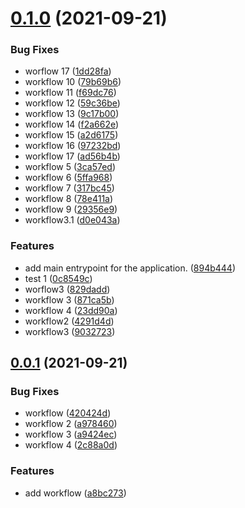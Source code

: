 # [0.1.0](https://github.com/HugoPelletier/ght/compare/v0.0.1...v0.1.0) (2021-09-21)


### Bug Fixes

* worflow 17 ([1dd28fa](https://github.com/HugoPelletier/ght/commit/1dd28fa669ffd28ad1d29ea08eabe961f866262b))
* workflow 10 ([79b69b6](https://github.com/HugoPelletier/ght/commit/79b69b62706a09898125a850f8b20515ffc2e342))
* workflow 11 ([f69dc76](https://github.com/HugoPelletier/ght/commit/f69dc768632c244445348cbc5068fc78a3c5df26))
* workflow 12 ([59c36be](https://github.com/HugoPelletier/ght/commit/59c36be8f108b4e81898b6977b6c6bdf960df911))
* workflow 13 ([9c17b00](https://github.com/HugoPelletier/ght/commit/9c17b004bf9a86c733e01508dbc9562beb19e505))
* workflow 14 ([f2a662e](https://github.com/HugoPelletier/ght/commit/f2a662eb7b84a50ec3d6bbe3dd8f96ee00bceccc))
* workflow 15 ([a2d6175](https://github.com/HugoPelletier/ght/commit/a2d6175bf8b40e6146e089cf40c83caec184216d))
* workflow 16 ([97232bd](https://github.com/HugoPelletier/ght/commit/97232bd7f94547a1dfee8da621f749a6ce485074))
* workflow 17 ([ad56b4b](https://github.com/HugoPelletier/ght/commit/ad56b4b5728bcf4f10c6baa0d2a8a55109975452))
* workflow 5 ([3ca57ed](https://github.com/HugoPelletier/ght/commit/3ca57ed9d6c0ec8e0ccff9508387a5ea01161774))
* workflow 6 ([5ffa968](https://github.com/HugoPelletier/ght/commit/5ffa968d198a100ae970d96c19ddc141d63dd159))
* workflow 7 ([317bc45](https://github.com/HugoPelletier/ght/commit/317bc4526958344c5ac2ae99430458b09da4fef4))
* workflow 8 ([78e411a](https://github.com/HugoPelletier/ght/commit/78e411a1bc649b0ff3eb48560d18ce5184db6d61))
* workflow 9 ([29356e9](https://github.com/HugoPelletier/ght/commit/29356e9c4924d6d0082905518444e41b00165c5b))
* workflow3.1 ([d0e043a](https://github.com/HugoPelletier/ght/commit/d0e043a66c44a020e6c33cd1e663804474b99964))


### Features

* add main entrypoint for the application. ([894b444](https://github.com/HugoPelletier/ght/commit/894b44494226a854527a88b58e8a17341430c3ee))
* test 1 ([0c8549c](https://github.com/HugoPelletier/ght/commit/0c8549c26a6ed006f12501e9c8aac5569f413dbd))
* worflow3 ([829dadd](https://github.com/HugoPelletier/ght/commit/829daddadbcbfa100ef9bee715f2f8491e2cea5b))
* workflow 3 ([871ca5b](https://github.com/HugoPelletier/ght/commit/871ca5b9c067ea370c70c123a9fc67b2c7681da8))
* workflow 4 ([23dd90a](https://github.com/HugoPelletier/ght/commit/23dd90afeb9cd96c0f3f66b507c04d4955969c48))
* workflow2 ([4291d4d](https://github.com/HugoPelletier/ght/commit/4291d4daf731a1ed084996ec43c4f66229f81e26))
* workflow3 ([9032723](https://github.com/HugoPelletier/ght/commit/903272361974c67d1c3e39ba70bdc36c878dbdb3))



## [0.0.1](https://github.com/HugoPelletier/ght/compare/a8bc2737bf831a477e44d82b327014c073cd077f...v0.0.1) (2021-09-21)


### Bug Fixes

* workflow ([420424d](https://github.com/HugoPelletier/ght/commit/420424d7685fcdc7b291dc42f88a929b69391cc4))
* workflow 2 ([a978460](https://github.com/HugoPelletier/ght/commit/a97846097297f25dbfb72020d8df460267435619))
* workflow 3 ([a9424ec](https://github.com/HugoPelletier/ght/commit/a9424ec0607315f61a59d1a08e3c6f142677c174))
* workflow 4 ([2c88a0d](https://github.com/HugoPelletier/ght/commit/2c88a0dd1321d6d79e08e7bde4abaaa7aa34c4da))


### Features

* add workflow ([a8bc273](https://github.com/HugoPelletier/ght/commit/a8bc2737bf831a477e44d82b327014c073cd077f))



